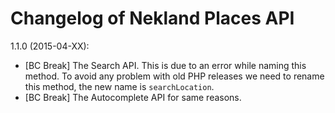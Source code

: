 Changelog of Nekland Places API
===============================

1.1.0 (2015-04-XX):

* [BC Break] The Search API. This is due to an error while naming this method. To avoid any problem with old PHP releases
we need to rename this method, the new name is `searchLocation`.
* [BC Break] The Autocomplete API for same reasons.
